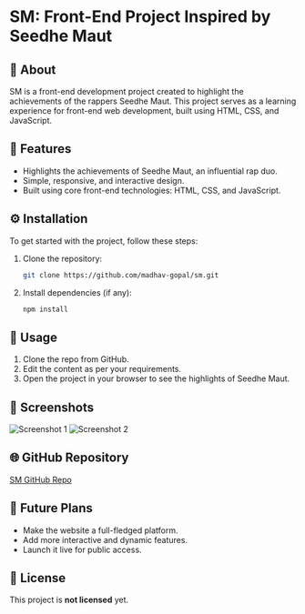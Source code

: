 # SM: Front-End Project Inspired by Seedhe Maut

## 🎤 About
SM is a front-end development project created to highlight the achievements of the rappers Seedhe Maut. This project serves as a learning experience for front-end web development, built using HTML, CSS, and JavaScript.

## 🚀 Features
- Highlights the achievements of Seedhe Maut, an influential rap duo.
- Simple, responsive, and interactive design.
- Built using core front-end technologies: HTML, CSS, and JavaScript.

## ⚙️ Installation
To get started with the project, follow these steps:

1. Clone the repository:
    ```bash
    git clone https://github.com/madhav-gopal/sm.git
    ```
2. Install dependencies (if any):
    ```bash
    npm install
    ```

## 🧪 Usage
1. Clone the repo from GitHub.
2. Edit the content as per your requirements.
3. Open the project in your browser to see the highlights of Seedhe Maut.

## 📸 Screenshots
![Screenshot 1](path/to/screenshot1.png)
![Screenshot 2](path/to/screenshot2.png)

## 🌐 GitHub Repository
[SM GitHub Repo](https://github.com/madhav-gopal/sm.git)

## 🚀 Future Plans
- Make the website a full-fledged platform.
- Add more interactive and dynamic features.
- Launch it live for public access.

## 📄 License
This project is **not licensed** yet.


